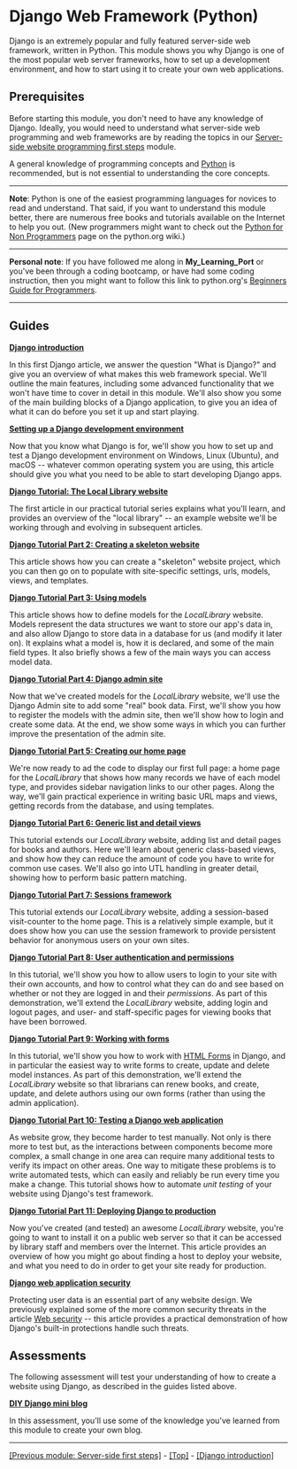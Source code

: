 # Django Web Framework (Python)

Django is an extremely popular and fully featured server-side web framework, written in Python. This module shows you why Django is one of the most popular web server frameworks, how to set up a development environment, and how to start using it to create your own web applications.

## Prerequisites

Before starting this module, you don't need to have any knowledge of Django. Ideally, you would need to understand what server-side web programming and web frameworks are by reading the topics in our [Server-side website programming first steps](https://github.com/AndrewSRea/My_Learning_Port/tree/main/JavaScript/Server-Side_Website_Programming/Server-Side_First_Steps#server-side-website-programming-first-steps) module.

A general knowledge of programming concepts and [Python](https://developer.mozilla.org/en-US/docs/Glossary/Python) is recommended, but is not essential to understanding the core concepts.

<hr>

**Note**: Python is one of the easiest programming languages for novices to read and understand. That said, if you want to understand this module better, there are numerous free books and tutorials available on the Internet to help you out. (New programmers might want to check out the [Python for Non Programmers](https://wiki.python.org/moin/BeginnersGuide/NonProgrammers) page on the python.org wiki.)

<hr>

**Personal note**: If you have followed me along in **My_Learning_Port** or you've been through a coding bootcamp, or have had some coding instruction, then you might want to follow this link to python.org's [Beginners Guide for Programmers](https://wiki.python.org/moin/BeginnersGuide/Programmers).

<hr>

## Guides

**[Django introduction](https://github.com/AndrewSRea/My_Learning_Port/tree/main/JavaScript/Server-Side_Website_Programming/Django_Web_Framework/Introduction#django-introduction)**

In this first Django article, we answer the question "What is Django?" and give you an overview of what makes this web framework special. We'll outline the main features, including some advanced functionality that we won't have time to cover in detail in this module. We'll also show you some of the main building blocks of a Django application, to give you an idea of what it can do before you set it up and start playing.

**[Setting up a Django development environment]()**

Now that you know what Django is for, we'll show you how to set up and test a Django development environment on Windows, Linux (Ubuntu), and macOS -- whatever common operating system you are using, this article should give you what you need to be able to start developing Django apps.

**[Django Tutorial: The Local Library website]()**

The first article in our practical tutorial series explains what you'll learn, and provides an overview of the "local library" -- an example website we'll be working through and evolving in subsequent articles.

**[Django Tutorial Part 2: Creating a skeleton website]()**

This article shows how you can create a "skeleton" website project, which you can then go on to populate with site-specific settings, urls, models, views, and templates.

**[Django Tutorial Part 3: Using models]()**

This article shows how to define models for the *LocalLibrary* website. Models represent the data structures we want to store our app's data in, and also allow Django to store data in a database for us (and modify it later on). It explains what a model is, how it is declared, and some of the main field types. It also briefly shows a few of the main ways you can access model data.

**[Django Tutorial Part 4: Django admin site]()**

Now that we've created models for the *LocalLibrary* website, we'll use the Django Admin site to add some "real" book data. First, we'll show you how to register the models with the admin site, then we'll show how to login and create some data. At the end, we show some ways in which you can further improve the presentation of the admin site.

**[Django Tutorial Part 5: Creating our home page]()**

We're now ready to ad the code to display our first full page: a home page for the *LocalLibrary* that shows how many records we have of each model type, and provides sidebar navigation links to our other pages. Along the way, we'll gain practical experience in writing basic URL maps and views, getting records from the database, and using templates.

**[Django Tutorial Part 6: Generic list and detail views]()**

This tutorial extends our *LocalLibrary* website, adding list and detail pages for books and authors. Here we'll learn about generic class-based views, and show how they can reduce the amount of code you have to write for common use cases. We'll also go into UTL handling in greater detail, showing how to perform basic pattern matching.

**[Django Tutorial Part 7: Sessions framework]()**

This tutorial extends our *LocalLibrary* website, adding a session-based visit-counter to the home page. This is a relatively simple example, but it does show how you can use the session framework to provide persistent behavior for anonymous users on your own sites.

**[Django Tutorial Part 8: User authentication and permissions]()**

In this tutorial, we'll show you how to allow users to login to your site with their own accounts, and how to control what they can do and see based on whether or not they are logged in and their *permissions*. As part of this demonstration, we'll extend the *LocalLibrary* website, adding login and logout pages, and user- and staff-specific pages for viewing books that have been borrowed.

**[Django Tutorial Part 9: Working with forms]()**

In this tutorial, we'll show you how to work with [HTML Forms](https://developer.mozilla.org/en-US/docs/Learn/Forms) in Django, and in particular the easiest way to write forms to create, update and delete model instances. As part of this demonstration, we'll extend the *LocalLibrary* website so that librarians can renew books, and create, update, and delete authors using our own forms (rather than using the admin application).

**[Django Tutorial Part 10: Testing a Django web application]()**

As website grow, they become harder to test manually. Not only is there more to test but, as the interactions between components become more complex, a small change in one area can require many additional tests to verify its impact on other areas. One way to mitigate these problems is to write automated tests, which can easily and reliably be run every time you make a change. This tutorial shows how to automate *unit testing* of your website using Django's test framework.

**[Django Tutorial Part 11: Deploying Django to production]()**

Now you've created (and tested) an awesome *LocalLibrary* website, you're going to want to install it on a public web server so that it can be accessed by library staff and members over the Internet. This article provides an overview of how you might go about finding a host to deploy your website, and what you need to do in order to get your site ready for production.

**[Django web application security]()**

Protecting user data is an essential part of any website design. We previously explained some of the more common security threats in the article [Web security](https://github.com/AndrewSRea/My_Learning_Port/tree/main/JavaScript/Server-Side_Website_Programming/Server-Side_First_Steps/Website_Security#website-security) -- this article provides a practical demonstration of how Django's built-in protections handle such threats.

## Assessments

The following assessment will test your understanding of how to create a website using Django, as described in the guides listed above.

**[DIY Django mini blog]()**

In this assessment, you'll use some of the knowledge you've learned from this module to create your own blog.

<hr>

[[Previous module: Server-side first steps]](https://github.com/AndrewSRea/My_Learning_Port/tree/main/JavaScript/Server-Side_Website_Programming/Server-Side_First_Steps#server-side-website-programming-first-steps) - [[Top]](https://github.com/AndrewSRea/My_Learning_Port/tree/main/JavaScript/Server-Side_Website_Programming/Django_Web_Framework#django-web-framework-python) - [[Django introduction]](https://github.com/AndrewSRea/My_Learning_Port/tree/main/JavaScript/Server-Side_Website_Programming/Django_Web_Framework/Introduction#django-introduction)